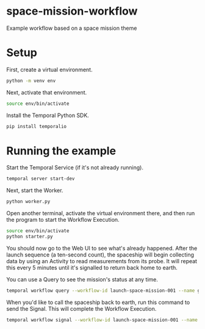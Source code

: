 # space-mission-workflow
Example workflow based on a space mission theme

# Setup

First, create a virtual environment.

```bash
python -m venv env
```

Next, activate that environment. 

```bash
source env/bin/activate
```

Install the Temporal Python SDK.

```bash
pip install temporalio
```

# Running the example
Start the Temporal Service (if it's not already running).

```bash
temporal server start-dev
```

Next, start the Worker.

```bash
python worker.py
```

Open another terminal, activate the virtual environment there, and 
then run the program to start the Workflow Execution.

```bash
source env/bin/activate
python starter.py
```

You should now go to the Web UI to see what's already happened. After 
the launch sequence (a ten-second count), the spaceship will begin 
collecting data by using an Activity to read measurements from its
probe. It will repeat this every 5 minutes until it's signalled to 
return back home to earth.

You can use a Query to see the mission's status at any time.

```bash
temporal workflow query --workflow-id launch-space-mission-001 --name get_status
```

When you'd like to call the spaceship back to earth, run this command 
to send the Signal. This will complete the Workflow Execution.

```bash
temporal workflow signal --workflow-id launch-space-mission-001 --name initiate_return
```




